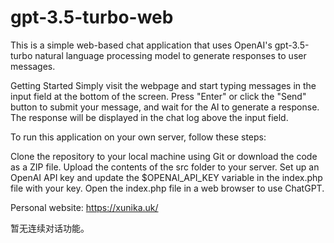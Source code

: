 # gpt-3.5-turbo-web
This is a simple web-based chat application that uses OpenAI's gpt-3.5-turbo natural language processing model to generate responses to user messages.

Getting Started
Simply visit the webpage and start typing messages in the input field at the bottom of the screen. Press "Enter" or click the "Send" button to submit your message, and wait for the AI to generate a response. The response will be displayed in the chat log above the input field.

To run this application on your own server, follow these steps:

Clone the repository to your local machine using Git or download the code as a ZIP file.
Upload the contents of the src folder to your server.
Set up an OpenAI API key and update the $OPENAI_API_KEY variable in the index.php file with your key.
Open the index.php file in a web browser to use ChatGPT.

Personal website: https://xunika.uk/

暂无连续对话功能。
